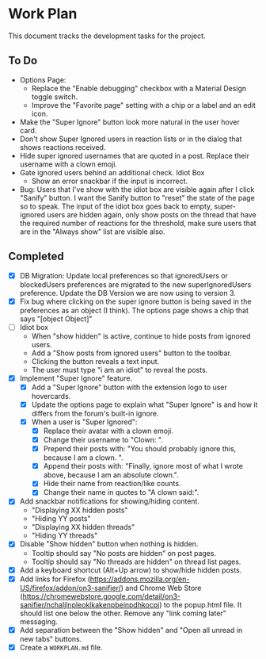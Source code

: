 # Work Plan

This document tracks the development tasks for the project.

## To Do
- Options Page:
  - Replace the "Enable debugging" checkbox with a Material Design toggle switch.
  - Improve the "Favorite page" setting with a chip or a label and an edit icon.
- Make the "Super Ignore" button look more natural in the user hover card.
- Don't show Super Ignored users in reaction lists or in the dialog that shows reactions received.
- Hide super ignored usernames that are quoted in a post. Replace their username with a clown emoji.
- Gate ignored users behind an additional check. Idiot Box
  - Show an error snackbar if the input is incorrect.
- Bug: Users that I've show with the idiot box are visible again after I click "Sanify" button. I want the Sanify button to "reset" the state of the page so to speak. The input of the idiot box goes back to empty, super-ignored users are hidden again, only show posts on the thread that have the required number of reactions for the threshold, make sure users that are in the "Always show" list are visible also.

## Completed
- [x] DB Migration: Update local preferences so that ignoredUsers or blockedUsers preferences are migrated to the new superIgnoredUsers preference. Update the DB Version we are now using to version 3.
- [x] Fix bug where clicking on the super ignore button is being saved in the preferences as an object (I think). The options page shows a chip that says "[object Object]"
- [ ] Idiot box
  - When "show hidden" is active, continue to hide posts from ignored users.
  - Add a "Show posts from ignored users" button to the toolbar.
  - Clicking the button reveals a text input.
  - The user must type "i am an idiot" to reveal the posts.
- [x] Implement "Super Ignore" feature.
  - [x] Add a "Super Ignore" button with the extension logo to user hovercards.
  - [x] Update the options page to explain what "Super Ignore" is and how it differs from the forum's built-in ignore.
  - [x] When a user is "Super Ignored":
    - [x] Replace their avatar with a clown emoji.
    - [x] Change their username to "Clown: <original name>".
    - [x] Prepend their posts with: "You should probably ignore this, because I am a clown. ".
    - [x] Append their posts with: "Finally, ignore most of what I wrote above, because I am an absolute clown.".
    - [x] Hide their name from reaction/like counts.
    - [x] Change their name in quotes to "A clown said:".
- [x] Add snackbar notifications for showing/hiding content.
  - "Displaying XX hidden posts"
  - "Hiding YY posts"
  - "Displaying XX hidden threads"
  - "Hiding YY threads"
- [x] Disable "Show hidden" button when nothing is hidden.
  - Tooltip should say "No posts are hidden" on post pages.
  - Tooltip should say "No threads are hidden" on thread list pages.
- [x] Add a keyboard shortcut (Alt+Up arrow) to show/hide hidden posts.
- [x] Add links for Firefox (https://addons.mozilla.org/en-US/firefox/addon/on3-sanifier/) and Chrome Web Store (https://chromewebstore.google.com/detail/on3-sanifier/nchaljlnpleoklkakenpbeinpdhkocpj) to the popup.html file. It should list one below the other. Remove any "link coming later" messaging.
- [x] Add separation between the "Show hidden" and "Open all unread in new tabs" buttons.
- [x] Create a `WORKPLAN.md` file.